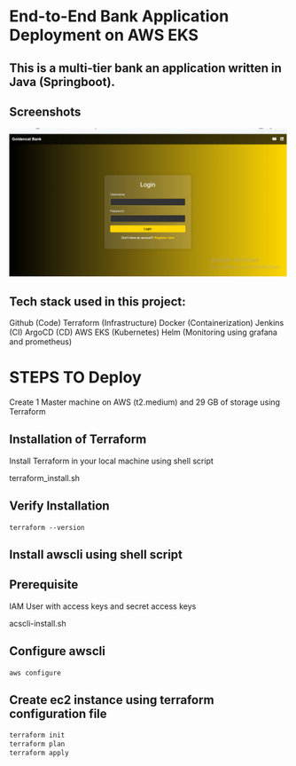 
# End-to-End Bank Application Deployment on AWS EKS


## This is a multi-tier bank an application written in Java (Springboot).

## Screenshots

![App Screenshot](https://github.com/2604manishyadav/Bankapp/blob/86627cd7887c50fd3be7550a35dc65625a5bde15/springboot.PNG)

## Tech stack used in this project:

Github (Code) 
Terraform (Infrastructure)
Docker (Containerization)
Jenkins (CI)
ArgoCD (CD)
AWS EKS (Kubernetes)
Helm (Monitoring using grafana and prometheus)


# STEPS TO Deploy

Create 1 Master machine on AWS (t2.medium)    and 29 GB of storage using Terraform

## Installation of Terraform

Install Terraform in your local machine using shell script
 
terraform_install.sh 

## Verify Installation

    terraform --version

## Install awscli using shell script

## Prerequisite
IAM User with access keys and secret access keys

acscli-install.sh

## Configure awscli

    aws configure

## Create ec2 instance using terraform configuration file

    terraform init 
    terraform plan  
    terraform apply









